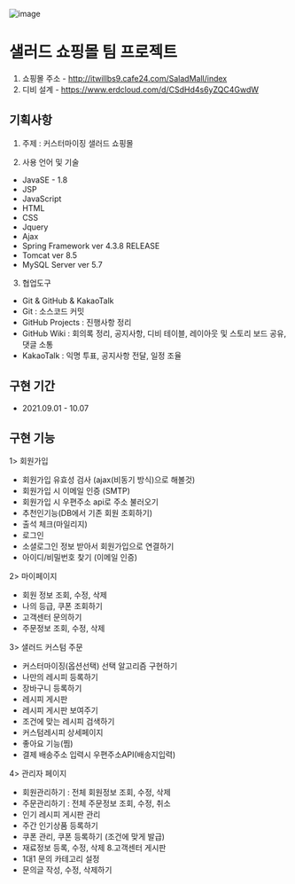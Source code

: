 
![image](https://user-images.githubusercontent.com/92525310/148018553-00e7f23d-cad6-4a22-9183-b3d51fbc90f4.png)


# 샐러드 쇼핑몰 팀 프로젝트
1. 쇼핑몰 주소 - http://itwillbs9.cafe24.com/SaladMall/index
2. 디비 설계 - https://www.erdcloud.com/d/CSdHd4s6yZQC4GwdW

## 기획사항

1. 주제 : 커스터마이징 샐러드 쇼핑몰

2. 사용 언어 및 기술
- JavaSE - 1.8
- JSP
- JavaScript
- HTML
- CSS
- Jquery
- Ajax
- Spring Framework ver 4.3.8 RELEASE
- Tomcat ver 8.5
- MySQL Server ver 5.7

3. 협업도구 
- Git & GitHub & KakaoTalk
- Git : 소스코드 커밋
- GitHub Projects : 진행사항 정리
- GitHub Wiki : 회의록 정리, 공지사항, 디비 테이블, 레이아웃 및 스토리 보드 공유, 댓글 소통
- KakaoTalk : 익명 투표, 공지사항 전달, 일정 조율

## 구현 기간
- 2021.09.01 - 10.07

## 구현 기능

1> 회원가입
- 회원가입 유효성 검사 (ajax(비동기 방식)으로 해볼것)
- 회원가입 시 이메일 인증 (SMTP)
- 회원가입 시 우편주소 api로 주소 불러오기
- 추천인기능(DB에서 기존 회원 조회하기)
- 출석 체크(마일리지)
- 로그인
- 소셜로그인 정보 받아서 회원가입으로 연결하기
- 아이디/비밀번호 찾기 (이메일 인증)

2> 마이페이지
- 회원 정보 조회, 수정, 삭제
- 나의 등급, 쿠폰 조회하기
- 고객센터 문의하기
- 주문정보 조회, 수정, 삭제

3> 샐러드 커스텀 주문
- 커스터마이징(옵션선택) 선택 알고리즘 구현하기
- 나만의 레시피 등록하기
- 장바구니 등록하기
- 레시피 게시판
- 레시피 게시판 보여주기
- 조건에 맞는 레시피 검색하기
- 커스텀레시피 상세페이지
- 좋아요 기능(찜)
- 결제 배송주소 입력시 우편주소API(배송지입력)

4> 관리자 페이지
- 회원관리하기 : 전체 회원정보 조회, 수정, 삭제
- 주문관리하기 : 전체 주문정보 조회, 수정, 취소
- 인기 레시피 게시판 관리
- 주간 인기상품 등록하기
- 쿠폰 관리, 쿠폰 등록하기 (조건에 맞게 발급)
- 재료정보 등록, 수정, 삭제 8.고객센터 게시판
- 1대1 문의 카테고리 설정
- 문의글 작성, 수정, 삭제하기

